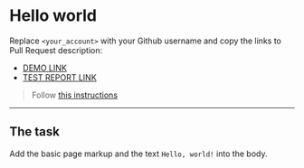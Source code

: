 # Hello world
Replace `<your_account>` with your Github username and copy the links to Pull Request description:
- [DEMO LINK](https://Serhii-Parkhomenko.github.io/layout_hello-world/)
- [TEST REPORT LINK](https://Serhii-Parkhomenko.github.io/layout_hello-world/report/html_report/)

> Follow [this instructions](https://mate-academy.github.io/layout_task-guideline/#how-to-solve-the-layout-tasks-on-github)
___

## The task 
Add the basic page markup and the text `Hello, world!` into the body.

